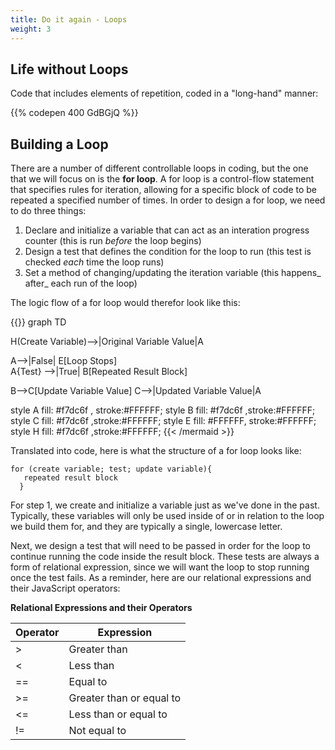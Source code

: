 ```yaml
---
title: Do it again - Loops
weight: 3
---
```

## Life without Loops

Code that includes elements of repetition, coded in a "long-hand" manner:

{{% codepen 400 GdBGjQ %}}





## Building a Loop

There are a number of different controllable loops in coding, but the one that we will focus on is the **for loop**. A for loop is a control-flow statement that specifies rules for iteration, allowing for a specific block of code to be repeated a specified number of times. In order to design a for loop, we need to do three things:

1. Declare and initialize a variable that can act as an interation progress counter (this is run _before_ the loop begins)
2. Design a test that defines the condition for the loop to run (this test is checked _each_ time the loop runs)
3. Set a method of changing/updating the iteration variable (this happens_ after_ each run of the loop)

The logic flow of a for loop would therefor look like this:


{{<mermaid align="center">}}
graph TD 

H(Create Variable)-->|Original Variable Value|A

 A-->|False| E\[Loop Stops]\
A{Test} -->|True| B\[Repeated Result Block]

B-->C\[Update Variable Value]
C-->|Updated Variable Value|A

style A fill:  #f7dc6f , stroke:#FFFFFF;
style B fill:  #f7dc6f ,stroke:#FFFFFF;
style C fill:  #f7dc6f ,stroke:#FFFFFF;
style E fill: #FFFFFF, stroke:#FFFFFF;
style H fill:  #f7dc6f ,stroke:#FFFFFF;
{{< /mermaid >}}


Translated into code, here is what the structure of a for loop looks like:

```
for (create variable; test; update variable){
   repeated result block
  }
```



For step 1, we create and initialize a variable just as we've done in the past. Typically, these variables will only be used inside of or in relation to the loop we build them for, and they are typically a single, lowercase letter.

Next, we design a test that will need to be passed in order for the loop to continue running the code inside the result block. These tests are always a form of relational expression, since we will want the loop to stop running once the test fails. As a reminder, here are our relational expressions and their JavaScript operators:

**Relational Expressions and their Operators**

| Operator | Expression               |
| -------- | ------------------------ |
| \>       | Greater than             |
| <        | Less than                |
| \==      | Equal to                 |
| \>=      | Greater than or equal to |
| <=       | Less than or equal to    |
| !=       | Not equal to             |


